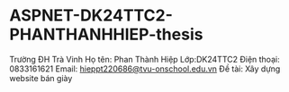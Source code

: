 # ASPNET-DK24TTC2-PHANTHANHHIEP-thesis
Trường ĐH Trà Vinh
Họ tên: Phan Thành Hiệp
Lớp:DK24TTC2
Điện thoại: 0833161621
Email: hieppt220686@tvu-onschool.edu.vn
Đề tài: Xây dựng website bán giày
